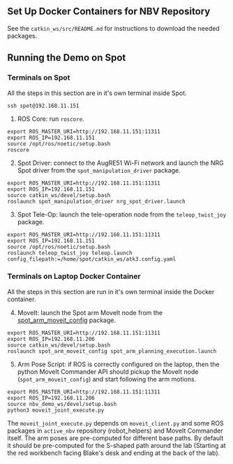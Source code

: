 ## Set Up Docker Containers for NBV Repository

See the `catkin_ws/src/README.md` for instructions to download the needed packages. 

## Running the Demo on Spot

### Terminals on Spot
All the steps in this section are in it's own terminal inside Spot.
```
ssh spot@192.168.11.151
```

1. ROS Core: run `roscore`.
```
export ROS_MASTER_URI=http://192.168.11.151:11311
export ROS_IP=192.168.11.151
source /opt/ros/noetic/setup.bash
roscore
```

2. Spot Driver: connect to the AugRE51 Wi-Fi network and launch the NRG Spot driver from the `spot_manipulation_driver` package. 
```
export ROS_MASTER_URI=http://192.168.11.151:11311
export ROS_IP=192.168.11.151
source catkin_ws/devel/setup.bash
roslaunch spot_manipulation_driver nrg_spot_driver.launch
```

3. Spot Tele-Op: launch the tele-operation node from the `teleop_twist_joy` package.
```
export ROS_MASTER_URI=http://192.168.11.151:11311
export ROS_IP=192.168.11.151
source /opt/ros/noetic/setup.bash
roslaunch teleop_twist_joy teleop.launch config_filepath:=/home/spot/catkin_ws/atk3.config.yaml
```

### Terminals on Laptop Docker Container
All the steps in this section are run in it's own terminal inside the Docker container.

4. MoveIt: launch the Spot arm MoveIt node from the [spot_arm_moveit_config](https://github.com/UTNuclearRobotics/nrg_spot_manipulation_moveit/tree/nrg_devel) package.
```
export ROS_MASTER_URI=http://192.168.11.151:11311
export ROS_IP=192.168.11.206
source catkin_ws/devel/setup.bash
roslaunch spot_arm_moveit_config spot_arm_planning_execution.launch
```

5. Arm Pose Script: if ROS is correctly configured on the laptop, then the python MoveIt Commander API should pickup the MoveIt node (`spot_arm_moveit_config`) and start following the arm motions.
```
export ROS_MASTER_URI=http://192.168.11.151:11311
export ROS_IP=192.168.11.206
source nbv_demo_ws/devel/setup.bash
python3 moveit_joint_execute.py
```

The `moveit_joint_execute.py` depends on `moveit_client.py` and some ROS packages in `active_nbv` repository (robot_helpers) and MoveIt Commander itself. The arm poses are pre-computed for different base paths. By default it should be pre-computed for the S-shaped path around the lab (Starting at the red workbench facing Blake's desk and ending at the back of the lab).
